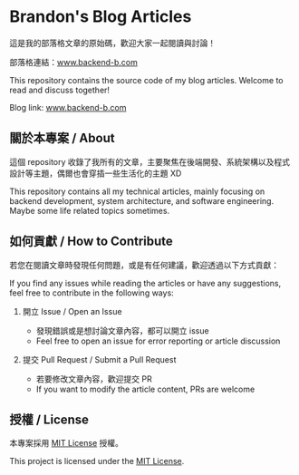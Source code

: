 # Brandon's Blog Articles

這是我的部落格文章的原始碼，歡迎大家一起閱讀與討論！

部落格連結：www.backend-b.com

This repository contains the source code of my blog articles. Welcome to read and discuss together!

Blog link: www.backend-b.com

## 關於本專案 / About

這個 repository 收錄了我所有的文章，主要聚焦在後端開發、系統架構以及程式設計等主題，偶爾也會穿插一些生活化的主題 XD

This repository contains all my technical articles, mainly focusing on backend development, system architecture, and software engineering. Maybe some life related topics sometimes.

## 如何貢獻 / How to Contribute

若您在閱讀文章時發現任何問題，或是有任何建議，歡迎透過以下方式貢獻：

If you find any issues while reading the articles or have any suggestions, feel free to contribute in the following ways:

1. 開立 Issue / Open an Issue
   - 發現錯誤或是想討論文章內容，都可以開立 issue
   - Feel free to open an issue for error reporting or article discussion

2. 提交 Pull Request / Submit a Pull Request
   - 若要修改文章內容，歡迎提交 PR
   - If you want to modify the article content, PRs are welcome

## 授權 / License

本專案採用 [MIT License](LICENSE) 授權。

This project is licensed under the [MIT License](LICENSE).